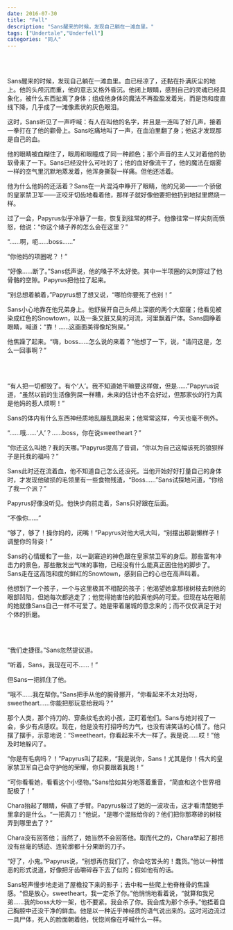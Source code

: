 ```yaml
---
date: 2016-07-30
title: "Fell"
description: "Sans醒来的时候，发现自己躺在一滩血里。"
tags: ["Undertale","Underfell"]
categories: "同人"
---
```


<br/><br/>

Sans醒来的时候，发现自己躺在一滩血里。血已经凉了，还黏在扑满灰尘的地上。他的头颅沉而重，他的意志又格外昏沉。他闭上眼睛，感到自己的灵魂已经具象化，被什么东西扯离了身体；组成他身体的魔法不再盈盈发着光，而是饱和度直线下降，几乎成了一滩像素状的灰色眼泪。

这时，Sans听见了一声呼喊：有人在叫他的名字，并且是一连叫了好几声，接着一拳打在了他的颧骨上。Sans吃痛地叫了一声，在血泊里翻了身；他这才发现那是自己的血。

他的眼睛被血糊住了，眼周和眼瞳成了同一种颜色；那个声音的主人又对着他的肋软骨来了一下。Sans已经没什么可吐的了；他的血好像流干了，他的魔法在烟雾一样的空气里沉默地蒸发着，他浑身撕裂一样痛。但他还活着。

他为什么他妈的还活着？Sans在一片混沌中睁开了眼睛，他的兄弟——一个骄傲的皇家禁卫军——正咬牙切齿地看着他，那样子就好像他要把他扔到地狱里燃烧一样。

过了一会，Papyrus似乎冷静了一些，恢复到往常的样子。他像往常一样尖刻而愤怒，他说：“你这个婊子养的怎么会在这里？”

“……啊，呃……boss……”

“你他妈的项圈呢？！”

“好像……断了。”Sans低声说，他的嗓子不太好使。其中一半项圈的尖刺穿过了他骨骼的空隙。Papyrus把他拉了起来。

“别总想着躺着，”Papyrus想了想又说，“哪怕你要死了也别！”

Sans小心地靠在他兄弟身上。他舒展开自己头颅上深嵌的两个大窟窿；他看见被染成红色的Snowtown，以及一条又脏又臭的河流，河里飘着尸体。Sans圆睁着眼睛，喊道：“靠！……这画面美得像坨狗屎。”

他焦躁了起来。“嗨，boss……怎么说的来着？”他想了一下，说，“请问这是，怎么一回事啊？”

<br/><br/>

“有人把一切都毁了。有个‘人’。我不知道她干嘛要这样做，但是……”Papyrus说道，“虽然以前的生活像狗屎一样糟，未来的估计也不会好过，但那家伙的行为真是他妈的惹人烦啊！”

Sans的体内有什么东西神经质地乱蹦乱跳起来；他常常这样，今天也毫不例外。

“……哦……‘人’？……boss，你在说sweetheart？”

“你还这么叫她？我的天哪。”Papyrus提高了音调，“你以为自己这幅该死的狼狈样子是托我的福吗？”

Sans此时还在流着血，他不知道自己怎么还没死。当他开始好好打量自己的身体时，才发现他破损的毛领里有一些食物残渣，“Boss……”Sans试探地问道，“你给了我一个派？”

Papyrus好像没听见。他快步向前走着，Sans只好跟在后面。

“不像你……”

“够了，够了！操你妈的，闭嘴！”Papyrus对他大吼大叫，“别摆出那副懒样子！调整你的背姿！”

Sans的心情缓和了一些，以一副窘迫的神色跟在皇家禁卫军的身后。那些富有冲击力的景色，那些散发出气味的事物，已经没有什么能真正困住他的脚步了。Sans走在这高饱和度的鲜红的Snowtown，感到自己的心也在高声叫着。

他想到了一个孩子，一个与这里极其不相配的孩子；他渴望她拿那根树枝去刺他的眼部凹陷，但她每次都逃走了；他觉得她害怕的脸真他妈的可爱。但现在站在眼前的她就像Sans自己一样不可爱了。她是带着屠城的意念来的；而不仅仅满足于对个体的折磨。

<br/><br/>

“我们走捷径。”Sans忽然提议道。

“听着，Sans，我现在可不……！”

但Sans一把抓住了他。

“哦不……我在帮你。”Sans把手从他的腕骨挪开，“你看起来不太对劲呀，sweetheart……你能把那玩意给我吗？”

那个人类，那个持刀的、穿条纹毛衣的小孩，正盯着他们。Sans与她对视了一会，多少有点感叹。现在，他是没有打招呼的力气，也没有讲笑话的心情了。他只摆了摆手，示意地说：“Sweetheart，你看起来不大一样了。我是说……哎！”他及时地躲闪了。

“你是有毛病吗？！”Papyrus叫了起来，“我是说你，Sans！尤其是你！伟大的皇家禁卫军自己会守护他的荣耀，你只要跟着我跑！”

“可你看看她，看看这个小怪物。”Sans恰如其分地落着重音，“简直和这个世界相配极了！”

Chara抬起了眼睛，伸直了手臂。Papyrus躲过了她的一波攻击，这才看清楚她手里拿的是什么。“一把真刀！”他说，“是哪个混账给你的？他们把你那寒碜的树枝弄到哪里去了？”

Chara没有回答他；当然了，她当然不会回答他。取而代之的，Chara举起了那把没有丝毫的锈迹、连轮廓都十分果断的刀子。

“好了，小鬼。”Papyrus说，“别想再伤我们了。你会吃苦头的！蠢货。”他以一种憎恶的形式说道，好像把牙齿嚼碎吞下去了似的；假如他有的话。

Sans轻声慢步地走进了屋檐投下来的影子；去中和一些爬上他脊椎骨的焦躁感。“但是放心，sweetheart，我一定杀了你。”他悄悄地看着说，“就算和我兄弟……我的boss大吵一架，也不要紧。我会杀了你。我会成为那个杀手。”他捂着自己胸腔中还没干净的鲜血。他是以一种近乎神经质的语气说出来的。这时河边流过一具尸体，死人的脸面朝着他，恍惚间像在呼喊什么一样。